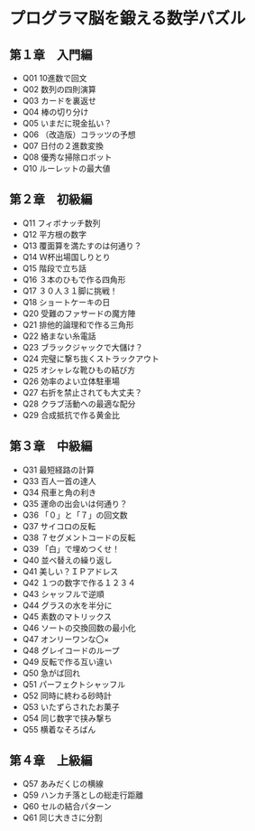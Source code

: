 # プログラマ脳を鍛える数学パズル

## 第１章　入門編
- Q01 10進数で回文
- Q02 数列の四則演算
- Q03 カードを裏返せ
- Q04 棒の切り分け
- Q05 いまだに現金払い？
- Q06 （改造版）コラッツの予想
- Q07 日付の２進数変換
- Q08 優秀な掃除ロボット
- Q10 ルーレットの最大値

## 第２章　初級編
- Q11 フィボナッチ数列
- Q12 平方根の数字
- Q13 覆面算を満たすのは何通り？
- Q14 Ｗ杯出場国しりとり
- Q15 階段で立ち話
- Q16 ３本のひもで作る四角形
- Q17 ３０人３１脚に挑戦！
- Q18 ショートケーキの日
- Q20 受難のファサードの魔方陣
- Q21 排他的論理和で作る三角形
- Q22 絡まない糸電話
- Q23 ブラックジャックで大儲け？
- Q24 完璧に撃ち抜くストラックアウト
- Q25 オシャレな靴ひもの結び方
- Q26 効率のよい立体駐車場
- Q27 右折を禁止されても大丈夫？
- Q28 クラブ活動への最適な配分
- Q29 合成抵抗で作る黄金比

## 第３章　中級編
- Q31 最短経路の計算
- Q33 百人一首の達人
- Q34 飛車と角の利き
- Q35 運命の出会いは何通り？
- Q36 「０」と「７」の回文数
- Q37 サイコロの反転
- Q38 ７セグメントコードの反転
- Q39 「白」で埋めつくせ！
- Q40 並べ替えの繰り返し
- Q41 美しい？ＩＰアドレス
- Q42 １つの数字で作る１２３４
- Q43 シャッフルで逆順
- Q44 グラスの水を半分に
- Q45 素数のマトリックス
- Q46 ソートの交換回数の最小化
- Q47 オンリーワンな〇×
- Q48 グレイコードのループ
- Q49 反転で作る互い違い
- Q50 急がば回れ
- Q51 パーフェクトシャッフル
- Q52 同時に終わる砂時計
- Q53 いたずらされたお菓子
- Q54 同じ数字で挟み撃ち
- Q55 横着なそろばん

## 第４章　上級編
- Q57 あみだくじの横線
- Q59 ハンカチ落としの総走行距離
- Q60 セルの結合パターン
- Q61 同じ大きさに分割
